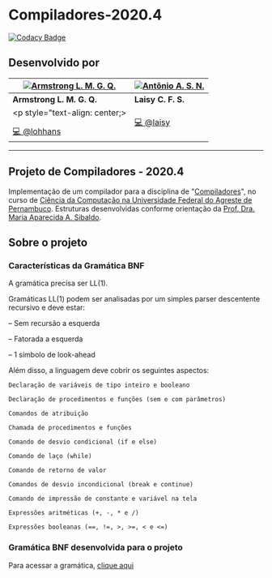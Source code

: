 # Compiladores-2020.4

[![Codacy Badge](https://app.codacy.com/project/badge/Grade/b2473ced6948471386eb0d3564a336f2)](https://www.codacy.com/gh/lohhans/Compiladores-2020.4/dashboard?utm_source=github.com&amp;utm_medium=referral&amp;utm_content=lohhans/Compiladores-2020.4&amp;utm_campaign=Badge_Grade)

## Desenvolvido por

[![Armstrong L. M. G. Q.](https://avatars0.githubusercontent.com/u/30741312?s=64&v=4)](https://github.com/lohhans) |  [![Antônio A. S. N.](https://avatars1.githubusercontent.com/u/44072239?s=64&v=4)](https://github.com/laisy) |  
|-------------------|-------------------
| **Armstrong L. M. G. Q.** | **Laisy C. F. S.** |  |
| <p style="text-align: center;><a href="https://github.com/lohhans/Compiladores-2020.4/commits?author=lohhans" title="Commits de @lohhans"></p>💻 @lohhans</a> | <a href="https://github.com/lohhans/Compiladores-2020.4/commits?author=laisy" title="Commits de @laisy">💻 @laisy</a> |

---

## Projeto de Compiladores - 2020.4

Implementação de um compilador para a disciplina de "[Compiladores][compiladores]", no curso de [Ciência da Computação na Universidade Federal do Agreste de Pernambuco][ufape]. Estruturas desenvolvidas conforme orientação da [Prof. Dra. Maria Aparecida A. Sibaldo][professora].

## Sobre o projeto

### Características da Gramática BNF

A gramática precisa ser LL(1).

Gramáticas LL(1) podem ser analisadas por um simples parser descentente recursivo e deve estar:

– Sem recursão a esquerda

– Fatorada a esquerda

– 1 símbolo de look-ahead

Além disso, a linguagem deve cobrir os seguintes aspectos:

    Declaração de variáveis de tipo inteiro e booleano

    Declaração de procedimentos e funções (sem e com parâmetros)

    Comandos de atribuição

    Chamada de procedimentos e funções

    Comando de desvio condicional (if e else)

    Comando de laço (while)

    Comando de retorno de valor

    Comandos de desvio incondicional (break e continue)

    Comando de impressão de constante e variável na tela

    Expressões aritméticas (+, -, * e /)

    Expressões booleanas (==, !=, >, >=, < e <=)

### Gramática BNF desenvolvida para o projeto

Para acessar a gramática, [clique aqui][gramatica]

<!-- Links -->
[compiladores]: https://sites.google.com/site/maasibaldo/home/compiladores-uag-ufrpe
[ufape]: http://www.ufape.edu.br/br/node/409
[professora]: https://sites.google.com/site/maasibaldo/home
[gramatica]: https://github.com/lohhans/Compiladores-2020.4/blob/main/Gram%C3%A1tica.bnf
